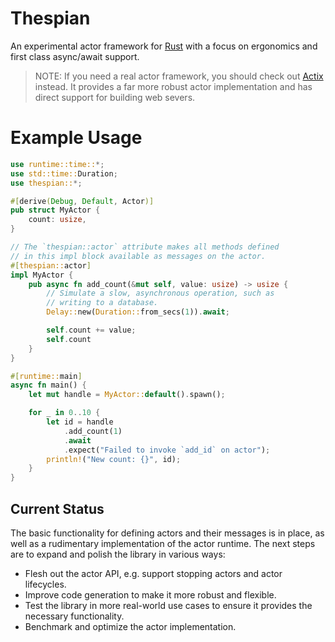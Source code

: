 # Thespian

An experimental actor framework for [Rust](https://www.rust-lang.org/) with a focus on ergonomics and first class async/await support.

> NOTE: If you need a real actor framework, you should check out [Actix](https://actix.rs/) instead. It provides a far more robust actor implementation and has direct support for building web severs.

# Example Usage

```rust
use runtime::time::*;
use std::time::Duration;
use thespian::*;

#[derive(Debug, Default, Actor)]
pub struct MyActor {
    count: usize,
}

// The `thespian::actor` attribute makes all methods defined
// in this impl block available as messages on the actor.
#[thespian::actor]
impl MyActor {
    pub async fn add_count(&mut self, value: usize) -> usize {
        // Simulate a slow, asynchronous operation, such as
        // writing to a database.
        Delay::new(Duration::from_secs(1)).await;

        self.count += value;
        self.count
    }
}

#[runtime::main]
async fn main() {
    let mut handle = MyActor::default().spawn();

    for _ in 0..10 {
        let id = handle
            .add_count(1)
            .await
            .expect("Failed to invoke `add_id` on actor");
        println!("New count: {}", id);
    }
}
```

## Current Status

The basic functionality for defining actors and their messages is in place, as well as a rudimentary implementation of the actor runtime. The next steps are to expand and polish the library in various ways:

* Flesh out the actor API, e.g. support stopping actors and actor lifecycles.
* Improve code generation to make it more robust and flexible.
* Test the library in more real-world use cases to ensure it provides the necessary functionality.
* Benchmark and optimize the actor implementation.

